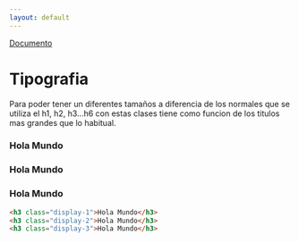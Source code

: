 ```yaml
---
layout: default
---
```

<!--<section class="banner">
    <div class="capa"></div>
    <div class="info">
        <h1 class="display-1 mb-3">Hola Soy Alan Diaz</h1>
        <p>Desarrolador Font-End</p>
        <a href="#sobreMi" class="btn btn-primary">Leer M&#225;s</a>
    </div>
</section>-->

<nav class="nav-doc mb-4">
    <a href="#">Documento</a>
</nav>

# Tipografia

Para poder tener un diferentes tama&#241;os a diferencia de los normales que se utiliza el h1, h2, h3...h6 con estas clases tiene como funcion de los titulos mas grandes que lo habitual.

<h3 class="display-1">Hola Mundo</h3>
<h3 class="display-2">Hola Mundo</h3>
<h3 class="display-3">Hola Mundo</h3>

```html
<h3 class="display-1">Hola Mundo</h3>
<h3 class="display-2">Hola Mundo</h3>
<h3 class="display-3">Hola Mundo</h3>
```